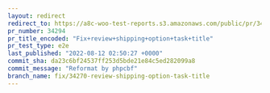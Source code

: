 ```yaml
---
layout: redirect
redirect_to: https://a8c-woo-test-reports.s3.amazonaws.com/public/pr/34294/e2e/index.html
pr_number: 34294
pr_title_encoded: "Fix+review+shipping+option+task+title"
pr_test_type: e2e
last_published: "2022-08-12 02:50:27 +0000"
commit_sha: da23c6bf24537ff253d5bde21e84c5ed282099a8
commit_message: "Reformat by phpcbf"
branch_name: fix/34270-review-shipping-option-task-title
---
```

